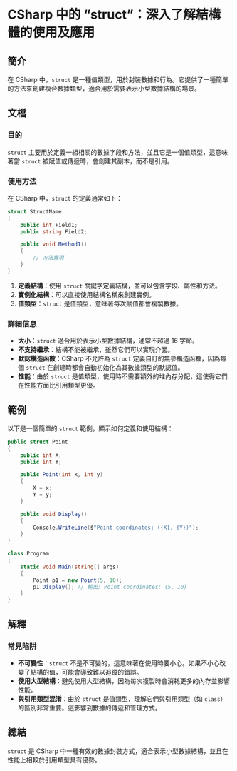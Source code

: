 <!--
Meta Description: # CSharp 中的 “struct”：深入了解結構體的使用及應用 ## 簡介 在 CSharp 中，`struct` 是一種值類型，用於封裝數據和行為。它提供了一種簡單的方法來創建複合數據類型，適合用於需要表示小型數據結構的場景。 ## 文檔 ### 目的 `struct` 主要用於定義一組相關...
Meta Keywords: struct, public, csharp, point, int
-->

# CSharp 中的 “struct”：深入了解結構體的使用及應用

## 簡介
在 CSharp 中，`struct` 是一種值類型，用於封裝數據和行為。它提供了一種簡單的方法來創建複合數據類型，適合用於需要表示小型數據結構的場景。

## 文檔
### 目的
`struct` 主要用於定義一組相關的數據字段和方法，並且它是一個值類型，這意味著當 `struct` 被賦值或傳遞時，會創建其副本，而不是引用。

### 使用方法
在 CSharp 中，`struct` 的定義通常如下：

```csharp
struct StructName
{
    public int Field1;
    public string Field2;

    public void Method1()
    {
        // 方法實現
    }
}
```

1. **定義結構**：使用 `struct` 關鍵字定義結構，並可以包含字段、屬性和方法。
2. **實例化結構**：可以直接使用結構名稱來創建實例。
3. **值類型**：`struct` 是值類型，意味著每次賦值都會複製數據。

### 詳細信息
- **大小**：`struct` 適合用於表示小型數據結構，通常不超過 16 字節。
- **不支持繼承**：結構不能被繼承，雖然它們可以實現介面。
- **默認構造函數**：CSharp 不允許為 `struct` 定義自訂的無參構造函數，因為每個 `struct` 在創建時都會自動初始化為其數據類型的默認值。
- **性能**：由於 `struct` 是值類型，使用時不需要額外的堆內存分配，這使得它們在性能方面比引用類型更優。

## 範例
以下是一個簡單的 `struct` 範例，顯示如何定義和使用結構：

```csharp
public struct Point
{
    public int X;
    public int Y;

    public Point(int x, int y)
    {
        X = x;
        Y = y;
    }

    public void Display()
    {
        Console.WriteLine($"Point coordinates: ({X}, {Y})");
    }
}

class Program
{
    static void Main(string[] args)
    {
        Point p1 = new Point(5, 10);
        p1.Display(); // 輸出: Point coordinates: (5, 10)
    }
}
```

## 解釋
### 常見陷阱
- **不可變性**：`struct` 不是不可變的，這意味著在使用時要小心。如果不小心改變了結構的值，可能會導致難以追蹤的錯誤。
- **使用大型結構**：避免使用大型結構，因為每次複製時會消耗更多的內存並影響性能。
- **與引用類型混淆**：由於 `struct` 是值類型，理解它們與引用類型（如 `class`）的區別非常重要。這影響到數據的傳遞和管理方式。

## 總結
`struct` 是 CSharp 中一種有效的數據封裝方式，適合表示小型數據結構，並且在性能上相較於引用類型具有優勢。